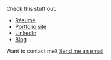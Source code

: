 Check this stuff out.

- [Résumé](https://dechrissen.github.io/assets/resume.pdf)
- [Portfolio site](https://dechrissen.github.io/)
- [LinkedIn](https://www.linkedin.com/in/derekcandersen/)
- [Blog](https://www.derekandersen.net/blog)

Want to contact me? [Send me an email](mailto:mail@derekandersen.net).

